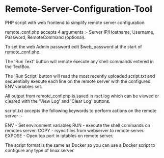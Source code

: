 # Remote-Server-Configuration-Tool
PHP script with web frontend to simplify remote server configuration

remote_conf.php accepts 4 arguments :-  Server IP/Hostname, Username, Password, RemoteCommand (optional). 

To set the web Admin password edit $web_password at the start of remote_conf.php.

The 'Run Text' button will remote execute any shell commands entered in the TextBox.

The 'Run Script' button will read the most recently uploaded script.txt and sequentially execute each line on the remote server with the configured ENV variables set.

All output from remote_conf.php is saved in rsct.log which can be viewed or cleared with the 'View Log' and 'Clear Log' buttons.


script.txt accepts the following keywords to perform actions on the remote server :-

ENV - Set environment variables
RUN - execute the shell commands on remotes server.
COPY - rsync files from webserver to remote server.
EXPOSE - Open tcp port in iptables on remote server.


The script format is the same as Docker so you can use a Docker script to configure any type of linux server.

